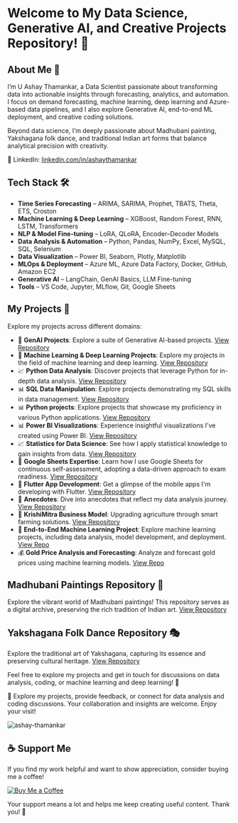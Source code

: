 # Welcome to My Data Science, Generative AI, and Creative Projects Repository! 👋

## About Me 🚀

I’m U Ashay Thamankar, a Data Scientist passionate about transforming data into actionable insights through forecasting, analytics, and automation.
I focus on demand forecasting, machine learning, deep learning and Azure-based data pipelines, and I also explore Generative AI, end-to-end ML deployment, and creative coding solutions.

Beyond data science, I’m deeply passionate about Madhubani painting, Yakshagana folk dance, and traditional Indian art forms that balance analytical precision with creativity.

🔗 LinkedIn: [linkedin.com/in/ashaythamankar](https://www.linkedin.com/in/ashaythamankar)

## Tech Stack 🛠️

- **Time Series Forecasting** – ARIMA, SARIMA, Prophet, TBATS, Theta, ETS, Croston
- **Machine Learning & Deep Learning** – XGBoost, Random Forest, RNN, LSTM, Transformers
- **NLP & Model Fine-tuning** – LoRA, QLoRA, Encoder–Decoder Models
- **Data Analysis & Automation** – Python, Pandas, NumPy, Excel, MySQL, SQL, Selenium
- **Data Visualization** – Power BI, Seaborn, Plotly, Matplotlib
- **MLOps & Deployment** – Azure ML, Azure Data Factory, Docker, GitHub, Amazon EC2
- **Generative AI** – LangChain, GenAI Basics, LLM Fine-tuning
- **Tools** – VS Code, Jupyter, MLflow, Git, Google Sheets

## My Projects 📗

Explore my projects across different domains:

- 🌟 **GenAI Projects**: Explore a suite of Generative AI-based projects. [View Repository](https://github.com/ashay-thamankar/GenAI-Projects#-genai-projects-hub-)
- 🤖 **Machine Learning & Deep Learning Projects**: Explore my projects in the field of machine learning and deep learning. [View Repository](https://github.com/ashay-thamankar/deep-learning-and-machine-learning/tree/main#machine-learning-and-deep-learning-projects)
- 📈 **Python Data Analysis**: Discover projects that leverage Python for in-depth data analysis. [View Repository](https://github.com/ashay-thamankar/data_analysis/tree/main#-data-analysis-projects)
- 📊 **SQL Data Manipulation**: Explore projects demonstrating my SQL skills in data management. [View Repository](https://github.com/ashay-thamankar/SQL_Projects)
- 📊 **Python projects**: Explore projects that showcase my proficiency in various Python applications. [View Repository](https://github.com/ashay-thamankar/python_projects#python-projects-)
- 📊 **Power BI Visualizations**: Experience insightful visualizations I've created using Power BI. [View Repository](https://github.com/ashay-thamankar/power_bi_projects#power-bi-projects-)
- 📈 **Statistics for Data Science**: See how I apply statistical knowledge to gain insights from data. [View Repository](https://github.com/ashay-thamankar/Statistical_Insights)
- 📗 **Google Sheets Expertise**: Learn how I use Google Sheets for continuous self-assessment, adopting a data-driven approach to exam readiness. [View Repository](https://docs.google.com/spreadsheets/d/1AZQMnJ7A2EB54UNaRIPbqI5-apUhbgl_zUYyPt21G30/edit?usp=sharing)
- 📱 **Flutter App Development**: Get a glimpse of the mobile apps I'm developing with Flutter. [View Repository](https://github.com/ashay-thamankar/flutter_projects)
- 📒 **Anecdotes**: Dive into anecdotes that reflect my data analysis journey. [View Repository](https://github.com/ashay-thamankar/anecdotes)
- 🌱 **KrishiMitra Business Model**: Upgrading agriculture through smart farming solutions. [View Repository]( https://github.com/ashay-thamankar/Business-Model#business-model )
- 🚀 **End-to-End Machine Learning Project**: Explore machine learning projects, including data analysis, model development, and deployment. [View Repo](https://github.com/ashay-thamankar/End-to-End-Machine-Learning-Projects/blob/main/README.md#end-to-end-machine-learning-project-)
- 💰 **Gold Price Analysis and Forecasting**: Analyze and forecast gold prices using machine learning models. [View Repo](https://github.com/ashay-thamankar/gold_price_analysis_and_forecasting#gold-price-analysis-and-forecasting)


## Madhubani Paintings Repository 🎨

Explore the vibrant world of Madhubani paintings! This repository serves as a digital archive, preserving the rich tradition of Indian art. [View Repository](https://github.com/ashay-thamankar/Madhubani-Painting/tree/main#madhubani-paintings-repository)

## Yakshagana Folk Dance Repository 🎭

Explore the traditional art of Yakshagana, capturing its essence and preserving cultural heritage. [View Repository](https://github.com/ashay-thamankar/Yakshagana-Gallary/blob/main/README.md#yakshagana-repository-)

Feel free to explore my projects and get in touch for discussions on data analysis, coding, or machine learning and deep learning! 💬

🌟 Explore my projects, provide feedback, or connect for data analysis and coding discussions. Your collaboration and insights are welcome. Enjoy your visit!

<p align="left"> <img src="https://komarev.com/ghpvc/?username=ashay-thamankar&label=Profile%20views&color=0e75b6&style=flat" alt="ashay-thamankar" /> </p>

## ☕ Support Me

If you find my work helpful and want to show appreciation, consider buying me a coffee!

<a href="https://www.buymeacoffee.com/ashaythamankar" target="_blank"><img src="https://img.buymeacoffee.com/button-api/?username=ashaythamankar&button_colour=FFDD00&font_colour=000000&font_family=Cookie&outline_colour=000000&coffee_colour=ffffff" alt="Buy Me a Coffee"></a>

Your support means a lot and helps me keep creating useful content. Thank you! 🚀


